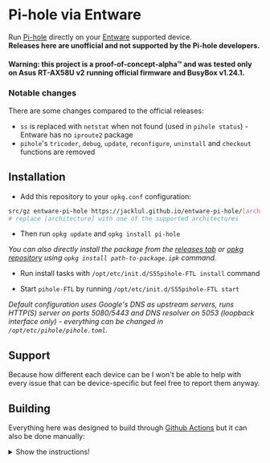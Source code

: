 # Pi-hole via Entware

Run [Pi-hole](https://pi-hole.net) directly on your [Entware](https://github.com/Entware/Entware) supported device.  
**Releases here are unofficial and not supported by the Pi-hole developers.**

#### Warning: this project is a proof-of-concept-alpha™ and was tested only on Asus RT-AX58U v2 running official firmware and BusyBox v1.24.1.

### Notable changes

There are some changes compared to the official releases:

- `ss` is replaced with `netstat` when not found (used in `pihole status`) - Entware has no `iproute2` package
- `pihole`'s `tricoder`, `debug`, `update`, `reconfigure`, `uninstall` and `checkout` functions are removed

## Installation

- Add this repository to your `opkg.conf` configuration:

```bash
src/gz entware-pi-hole https://jacklul.github.io/entware-pi-hole/[architecture]
# replace [architecture] with one of the supported architectures
```

- Then run `opkg update` and `opkg install pi-hole`

_You can also directly install the package from the [releases tab](https://github.com/jacklul/entware-pi-hole/releases/latest) or [opkg repository](https://jacklul.github.io/entware-pi-hole/) using `opkg install path-to-package.ipk` command._

- Run install tasks with `/opt/etc/init.d/S55pihole-FTL install` command

- Start `pihole-FTL` by running `/opt/etc/init.d/S55pihole-FTL start`

_Default configuration uses Google's DNS as upstream servers, runs HTTP(S) server on ports 5080/5443 and DNS resolver on 5053 (loopback interface only) - everything can be changed in `/opt/etc/pihole/pihole.toml`._

## Support

Because how different each device can be I won't be able to help with every issue that can be device-specific but feel free to report them anyway.

## Building

Everything here was designed to build through [Github Actions](https://github.com/features/actions) but it can also be done manually:

<details><summary>Show the instructions!</summary>

```bash
# Fetch repositories
./scripts/dev.sh development-v6

# Prepare pi-hole/pi-hole
./scripts/patch.sh core dev/core
./scripts/test.sh core dev/core
./scripts/version.sh dev/core

# Prepare pi-hole/web
./scripts/patch.sh web dev/web
./scripts/test.sh web dev/web
./scripts/version.sh dev/web

# Prepare pi-hole/FTL
./scripts/patch.sh FTL dev/FTL
./scripts/test.sh FTL dev/FTL
./scripts/version.sh dev/FTL

# Here you must compile FTL to dev/FTL/pihole-FTL
# For instructions check the official repository

# Build package files in ./build directory
mkdir ./build
./scripts/build.sh ./build

# then build the IPK package
./scripts/ipk.sh ./build

# the package will be saved at the root of this repository
```
</details>

